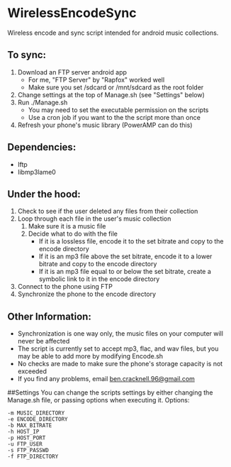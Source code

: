 WirelessEncodeSync
==================

Wireless encode and sync script intended for android music collections.

## To sync:
1. Download an FTP server android app
	* For me, "FTP Server" by "Rapfox" worked well
	* Make sure you set /sdcard or /mnt/sdcard as the root folder
2. Change settings at the top of Manage.sh (see "Settings" below)
3. Run ./Manage.sh
	* You may need to set the executable permission on the scripts
	* Use a cron job if you want to the the script more than once
4. Refresh your phone's music library (PowerAMP can do this)
	
## Dependencies:
* lftp
* libmp3lame0

## Under the hood:
1. Check to see if the user deleted any files from their collection
2. Loop through each file in the user's music collection
	1. Make sure it is a music file
	2. Decide what to do with the file
		* If it is a lossless file, encode it to the set bitrate and copy to the encode directory
		* If it is an mp3 file above the set bitrate, encode it to a lower bitrate and copy to the encode directory
		* If it is an mp3 file equal to or below the set bitrate, create a symbolic link to it in the encode directory
3. Connect to the phone using FTP
4. Synchronize the phone to the encode directory

## Other Information:
* Synchronization is one way only, the music files on your computer will never be affected
* The script is currently set to accept mp3, flac, and wav files, but you may be able to add more by modifying Encode.sh
* No checks are made to make sure the phone's storage capacity is not exceeded
* If you find any problems, email ben.cracknell.96@gmail.com

##Settings
You can change the scripts settings by either changing the Manage.sh file, or passing options when executing it.
Options:
```
-m MUSIC_DIRECTORY
-e ENCODE_DIRECTORY
-b MAX_BITRATE
-h HOST_IP
-p HOST_PORT
-u FTP_USER
-s FTP_PASSWD
-f FTP_DIRECTORY
```
